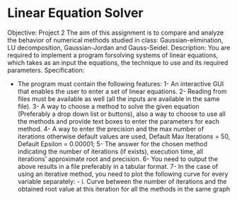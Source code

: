# Linear Equation Solver
Objective:
Project 2
The aim of this assignment is to compare and analyze the behavior of numerical
methods studied in class: Gaussian-elimination, LU decomposition, Gaussian-Jordan
and Gauss-Seidel.
Description:
You are required to implement a program forsolving systems of linear equations, which
takes as an input the equations, the technique to use and its required parameters.
Specification:
- The program must contain the following features:
1- An interactive GUI that enables the user to enter a set of linear equations.
2- Reading from files must be available as well (all the inputs are available in the same
file).
3- A way to choose a method to solve the given equation (Preferably a drop down list
or buttons), also a way to choose to use all the methods and provide text boxes to
enter the parameters for each method.
4- A way to enter the precision and the max number of iterations otherwise default
values are used, Default Max Iterations = 50, Default Epsilon = 0.00001;
5- The answer for the chosen method indicating the number of iterations (if exists),
execution time, all iterations’ approximate root and precision.
6- You need to output the above results in a file preferably in a tabular format.
7- In the case of using an iterative method, you need to plot the following curve for
every variable separately: -
i. Curve between the number of iterations and the obtained root value at this
iteration for all the methods in the same graph
